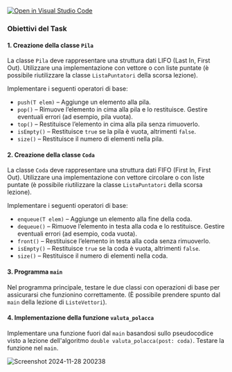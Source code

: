 [![Open in Visual Studio Code](https://classroom.github.com/assets/open-in-vscode-2e0aaae1b6195c2367325f4f02e2d04e9abb55f0b24a779b69b11b9e10269abc.svg)](https://classroom.github.com/online_ide?assignment_repo_id=17458395&assignment_repo_type=AssignmentRepo)
### Obiettivi del Task

#### 1. Creazione della classe `Pila`
La classe `Pila` deve rappresentare una struttura dati LIFO (Last In, First Out). Utilizzare una implementazione con vettore o con liste puntate (è possibile riutilizzare la classe `ListaPuntatori` della scorsa lezione).

Implementare i seguenti operatori di base:
- `push(T elem)` – Aggiunge un elemento alla pila.
- `pop()` – Rimuove l’elemento in cima alla pila e lo restituisce. Gestire eventuali errori (ad esempio, pila vuota).
- `top()` – Restituisce l’elemento in cima alla pila senza rimuoverlo.
- `isEmpty()` – Restituisce `true` se la pila è vuota, altrimenti `false`.
- `size()` – Restituisce il numero di elementi nella pila.

#### 2. Creazione della classe `Coda`
La classe `Coda` deve rappresentare una struttura dati FIFO (First In, First Out). Utilizzare una implementazione con vettore circolare o con liste puntate (è possibile riutilizzare la classe `ListaPuntatori` della scorsa lezione).

Implementare i seguenti operatori di base:
- `enqueue(T elem)` – Aggiunge un elemento alla fine della coda.
- `dequeue()` – Rimuove l’elemento in testa alla coda e lo restituisce. Gestire eventuali errori (ad esempio, coda vuota).
- `front()` – Restituisce l’elemento in testa alla coda senza rimuoverlo.
- `isEmpty()` – Restituisce `true` se la coda è vuota, altrimenti `false`.
- `size()` – Restituisce il numero di elementi nella coda.

#### 3. Programma `main`
Nel programma principale, testare le due classi con operazioni di base per assicurarsi che funzionino correttamente. (È possibile prendere spunto dal `main` della lezione di `ListeVettori`).

#### 4. Implementazione della funzione `valuta_polacca`
Implementare una funzione fuori dal `main` basandosi sullo pseudocodice visto a lezione dell'algoritmo `double valuta_polacca(post: coda)`. Testare la funzione nel `main`.

![Screenshot 2024-11-28 200238](https://github.com/user-attachments/assets/133e92ad-5811-43c3-b2b7-e274f77d24e4)
